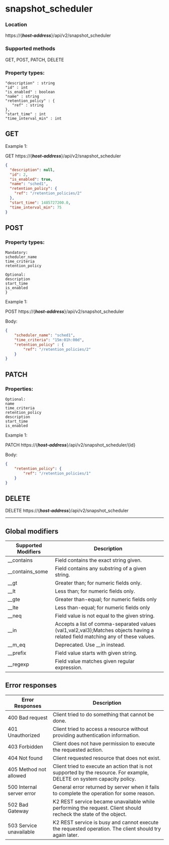 # snapshot_scheduler

### Location
https://{***host-address***}/api/v2/snapshot_scheduler

### Supported methods
GET, POST, PATCH, DELETE

### Property types:
 ```text
"description" : string
"id" : int
"is_enabled" : boolean
"name" : string
"retention_policy" : {
    "ref" : string
},
"start_time" : int
"time_interval_min" : int
 ```

## GET

Example 1:

GET https://{***host-address***}/api/v2/snapshot_scheduler
```json
{
  "description": null,
  "id": 2,
  "is_enabled": true,
  "name": "sched1",
  "retention_policy": {
    "ref": "/retention_policies/2"
  },
  "start_time": 1485727200.0,
  "time_interval_min": 75
}
```

## POST

### Property types:
 ```text
Mandatory: 
scheduler_name
time_criteria
retention_policy

Optional: 
description
start_time
is_enabled
}
 ```

Example 1:

POST https://{***host-address***}/api/v2/snapshot_scheduler

Body:
```json
{
    "scheduler_name": "sched1", 
    "time_criteria": "15m:01h:00d", 
    "retention_policy" : {
        "ref": "/retention_policies/2"
    }
}
```

## PATCH

### Properties:
 ```text
Optional:
name
time_criteria
retention_policy
description
start_time
is_enabled
 ```

Example 1:

PATCH https://{***host-address***}/api/v2/snapshot_scheduler/{id}

Body:
```json
{
    "retention_policy": {
        "ref": "/retention_policies/1"
    }
}
```

## DELETE

DELETE https://{***host-address***}/api/v2/snapshot_scheduler

---

## Global modifiers
| Supported Modifiers	| Description|
|-----------------------|------------|
|__contains	|Field contains the exact string given.|
|__contains_some	|Field contains any substring of a given string.|
|__gt	|Greater than; for numeric fields only.|
|__lt	|Less than; for numeric fields only.|
|__gte	|Greater than-equal; for numeric fields only|
|__lte	|Less than-equal; for numeric fields only|
|__neq	|Field value is not equal to the given string.|
|__in	|Accepts a list of comma-separated values (val1,val2,val3);Matches objects having a related field matching any of these values.|
|__m_eq	|Deprecated. Use __in instead.|
|__prefix	|Field value starts with given string.|
|__regexp	|Field value matches given regular expression.|

## Error responses

| Error Responses	| Description |
|-------------------|-------------|
|400 Bad request	|Client tried to do something that cannot be done.
|401 Unauthorized	|Client tried to access a resource without providing authentication information.
|403 Forbidden	|Client does not have permission to execute the requested action.
|404 Not found	|Client requested resource that does not exist.
|405 Method not allowed	|Client tried to execute an action that is not supported by the resource. For example, DELETE on system capacity policy.
|500 Internal server error	|General error returned by server when it fails to complete the operation for some reason.
|502 Bad Gateway	|K2 REST service became unavailable while performing the request. Client should recheck the state of the object.
|503 Service unavailable	|K2 REST service is busy and cannot execute the requested operation. The client should try again later.
